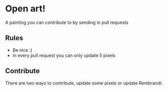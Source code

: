 # Open art!

A painting you can contribute to by sending in pull requests 

## Rules

- Be nice :)
- In every pull request you can only update 5 pixels

## Contribute

There are two ways to contribute, update some pixels or update Rembrandt.
